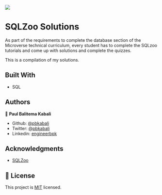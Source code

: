 ![](https://img.shields.io/badge/Microverse-blueviolet)

# SQLZoo Solutions

As part of the requirements to complete the database section of the Microverse technical curriculum,
every student has to complete the SQLzoo tutorials and come up with solutions and complete the quizzes.

This is a compilation of my solutions.

## Built With

- SQL

## Authors

👤 **Paul Balitema Kabali**

- Github: [@pbkabali](https://github.com/pbkabali)
- Twitter: [@pbkabali](https://twitter.com/pbkabali)
- Linkedin: [engineerbpk](https://linkedin.com/in/engineerbpk)

## Acknowledgments

- [SQLZoo](https://sqlzoo.net/wiki/)

## 📝 License

This project is [MIT](https://opensource.org/licenses/MIT) licensed.
